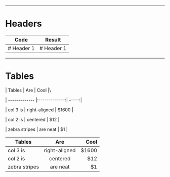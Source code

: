 
---
# Headers

| Code | Result |
| --- | --- |
| \# Header 1 | # Header 1 |

---

# Tables

\| Tables        \| Are           \| Cool  |\

\| ------------- \|\:-------------\:\| -----:\|

\| col 3 is      \| right-aligned \| $1600 \|

\| col 2 is      \| centered      \|   $12 \|

\| zebra stripes \| are neat      \|    $1 \|

| Tables        | Are           | Cool  |
| ------------- |:-------------:| -----:|
| col 3 is      | right-aligned | $1600 |
| col 2 is      | centered      |   $12 |
| zebra stripes | are neat      |    $1 |